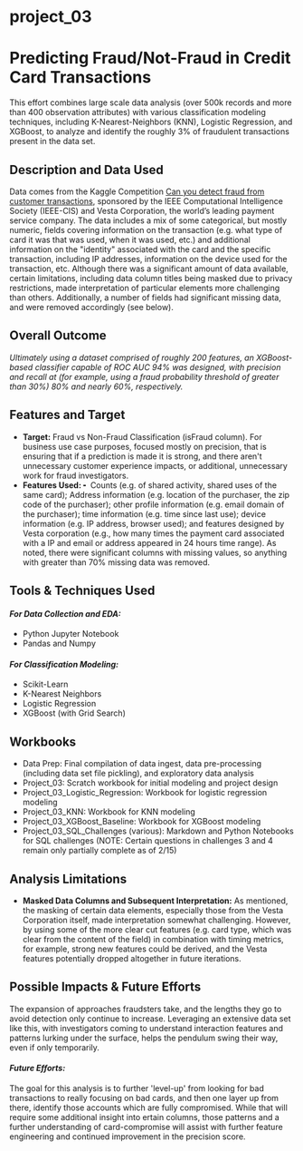 # project_03

# Predicting Fraud/Not-Fraud in Credit Card Transactions

This effort combines large scale data analysis (over 500k records and more than 400 observation attributes) with various classification modeling techniques, including K-Nearest-Neighbors (KNN), Logistic Regression, and XGBoost, to analyze and identify the roughly 3% of fraudulent transactions present in the data set. 

## Description and Data Used

Data comes from the Kaggle Competition [Can you detect fraud from customer transactions](https://www.kaggle.com/c/ieee-fraud-detection), sponsored by the IEEE Computational Intelligence Society (IEEE-CIS) and Vesta Corporation, the world’s leading payment service company.  The data includes a mix of some categorical, but mostly numeric, fields covering information on the transaction (e.g. what type of card it was that was used, when it was used, etc.) and additional information on the "identity" associated with the card and the specific transaction, including IP addresses, information on the device used for the transaction, etc. Although there was a significant amount of data available, certain limitations, including data column titles being masked due to privacy restrictions, made interpretation of particular elements more challenging than others. Additionally, a number of fields had significant missing data, and were removed accordingly (see below). 

## Overall Outcome

*Ultimately using a dataset comprised of roughly 200 features, an XGBoost-based classifier capable of ROC AUC 94% was designed, with precision and recall at (for example, using a fraud probability threshold of greater than 30%) 80% and nearly 60%, respectively.* 

## Features and Target

* **Target:** Fraud vs Non-Fraud Classification (isFraud column). For business use case purposes, focused mostly on precision, that is ensuring that if a prediction is made it is strong, and there aren't unnecessary customer experience impacts, or additional, unnecessary work for fraud investigators.
* **Features Used:** ╸ Counts (e.g. of shared activity, shared uses of the same card); Address information (e.g. location of the purchaser, the zip code of the purchaser); other profile  information (e.g. email domain of the purchaser); time information (e.g. time since last use); device information (e.g. IP address, browser used); and features designed by Vesta corporation (e.g., how many times the payment card associated with a IP and email or address appeared in 24 hours time range). As noted, there were significant columns with missing values, so anything with greater than 70% missing data was removed.   

## Tools & Techniques Used

#### *For Data Collection and EDA:*
* Python Jupyter Notebook
* Pandas and Numpy

#### *For Classification Modeling:*
* Scikit-Learn
* K-Nearest Neighbors
* Logistic Regression
* XGBoost (with Grid Search)

## Workbooks
* Data Prep: Final compilation of data ingest, data pre-processing (including data set file pickling), and exploratory data analysis
* Project_03: Scratch workbook for initial modeling and project design
* Project_03_Logistic_Regression: Workbook for logistic regression modeling
* Project_03_KNN: Workbook for KNN modeling
* Project_03_XGBoost_Baseline: Workbook for XGBoost modeling
* Project_03_SQL_Challenges (various): Markdown and Python Notebooks for SQL challenges (NOTE: Certain questions in challenges 3 and 4 remain only partially complete as of 2/15)

## Analysis Limitations

* **Masked Data Columns and Subsequent Interpretation:** As mentioned, the masking of certain data elements, especially those from the Vesta Corporation itself, made interpretation somewhat challenging. However, by using some of the more clear cut features (e.g. card type, which was clear from the content of the field) in combination with timing metrics, for example, strong new features could be derived, and the Vesta features potentially dropped altogether in future iterations. 

## Possible Impacts & Future Efforts

The expansion of approaches fraudsters take, and the lengths they go to avoid detection only continue to increase. Leveraging an extensive data set like this, with investigators coming to understand interaction features and patterns lurking under the surface, helps the pendulum swing their way, even if only temporarily. 

#### *Future Efforts:*
The goal for this analysis is to further 'level-up' from looking for bad transactions to really focusing on bad cards, and then one layer up from there, identify those accounts which are fully compromised. While that will require some additional insight into ertain columns, those patterns and a further understanding of card-compromise will assist with further feature engineering and continued improvement in the precision score.

